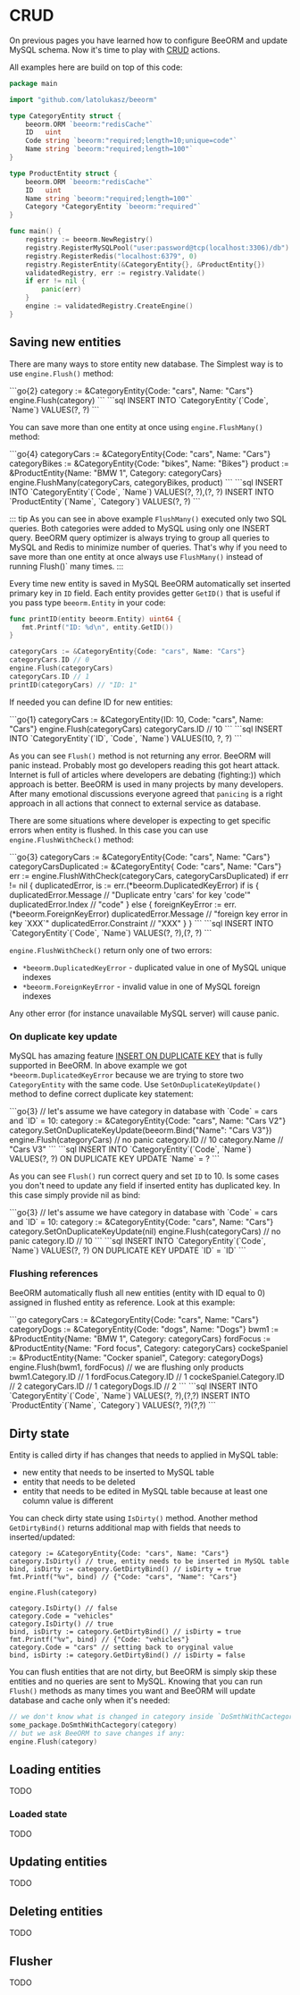 # CRUD

On previous pages you have learned how to configure BeeORM and update MySQL schema.
Now it's time to play with [CRUD](https://en.wikipedia.org/wiki/Create,_read,_update_and_delete)
actions.

All examples here are build on top of this code:

```go
package main

import "github.com/latolukasz/beeorm"

type CategoryEntity struct {
	beeorm.ORM `beeorm:"redisCache"`
	ID   uint
	Code string `beeorm:"required;length=10;unique=code"`
	Name string `beeorm:"required;length=100"`
}

type ProductEntity struct {
	beeorm.ORM `beeorm:"redisCache"`
	ID   uint
	Name string `beeorm:"required;length=100"`
	Category *CategoryEntity `beeorm:"required"`
}

func main() {
    registry := beeorm.NewRegistry()
    registry.RegisterMySQLPool("user:password@tcp(localhost:3306)/db") 
    registry.RegisterRedis("localhost:6379", 0)
    registry.RegisterEntity(&CategoryEntity{}, &ProductEntity{}) 
    validatedRegistry, err := registry.Validate()
    if err != nil {
        panic(err)
    }
    engine := validatedRegistry.CreateEngine()
}  
```

## Saving new entities

There are many ways to store entity new database.
The Simplest way is to use `engine.Flush()` method:

<code-group>
<code-block title="code">
```go{2}
category := &CategoryEntity{Code: "cars", Name: "Cars"}
engine.Flush(category)
```
</code-block>

<code-block title="sql">
```sql
INSERT INTO `CategoryEntity`(`Code`, `Name`) VALUES(?, ?)
```
</code-block>
</code-group>

You can save more than one entity at once using `engine.FlushMany()` method:

<code-group>
<code-block title="code">
```go{4}
categoryCars := &CategoryEntity{Code: "cars", Name: "Cars"}
categoryBikes := &CategoryEntity{Code: "bikes", Name: "Bikes"}
product := &ProductEntity{Name: "BMW 1", Category: categoryCars}
engine.FlushMany(categoryCars, categoryBikes, product)
```
</code-block>

<code-block title="sql">
```sql
INSERT INTO `CategoryEntity`(`Code`, `Name`) VALUES(?, ?),(?, ?)
INSERT INTO `ProductEntity`(`Name`, `Category`) VALUES(?, ?)
```
</code-block>
</code-group>

::: tip
As you can see in above example `FlushMany()` executed only two SQL queries.
Both categories were added to MySQL using only one INSERT query. BeeORM query
optimizer is always trying to group all queries to MySQL and Redis to minimize 
number of queries. That's why if you need to save more than one entity at once
always use `FlushMany()` instead of running Flush()` many times.
:::

Every time new entity is saved in MySQL BeeORM automatically set inserted
primary key in `ID` field. Each entity provides getter `GetID()` that is 
useful if you pass type `beeorm.Entity` in your code:

```go
func printID(entity beeorm.Entity) uint64 {
   fmt.Printf("ID: %d\n", entity.GetID())
}

categoryCars := &CategoryEntity{Code: "cars", Name: "Cars"}
categoryCars.ID // 0
engine.Flush(categoryCars)
categoryCars.ID // 1
printID(categoryCars) // "ID: 1"
```

If needed you can define ID for new entities:

<code-group>
<code-block title="code">
```go{1}
categoryCars := &CategoryEntity{ID: 10, Code: "cars", Name: "Cars"}
engine.Flush(categoryCars)
categoryCars.ID // 10
```
</code-block>

<code-block title="sql">
```sql
INSERT INTO `CategoryEntity`(`ID`, `Code`, `Name`) VALUES(10, ?, ?)
```
</code-block>
</code-group>

As you can see `Flush()` method is not returning any error. 
BeeORM will panic instead. Probably most go developers reading this 
got heart attack. Internet is full of articles where developers 
are debating (fighting:)) which approach is better. 
BeeORM is used in many projects by many developers. After many
emotional discussions everyone agreed that `panicing` is a right approach
in all actions that connect to external service as database.

There are some situations where developer is expecting to get specific errors when
entity is flushed. In this case you can use `engine.FlushWithCheck()` method:

<code-group>
<code-block title="code">
```go{3}
categoryCars := &CategoryEntity{Code: "cars", Name: "Cars"}
categoryCarsDuplicated := &CategoryEntity{ Code: "cars", Name: "Cars"}
err := engine.FlushWithCheck(categoryCars, categoryCarsDuplicated)
if err != nil {
    duplicatedError, is := err.(*beeorm.DuplicatedKeyError)
    if is {
       duplicatedError.Message // "Duplicate entry 'cars' for key 'code'"
       duplicatedError.Index // "code" 
    } else {
        foreignKeyError := err.(*beeorm.ForeignKeyError)
        duplicatedError.Message // "foreign key error in key `XXX`"
        duplicatedError.Constraint // "XXX"
    }
}
```
</code-block>

<code-block title="sql">
```sql
INSERT INTO `CategoryEntity`(`Code`, `Name`) VALUES(?, ?),(?, ?)
```
</code-block>
</code-group>

`engine.FlushWithCheck()` return only one of two errors:
 * `*beeorm.DuplicatedKeyError` - duplicated value in one of MySQL unique indexes
 * `*beeorm.ForeignKeyError` - invalid value in one of MySQL foreign indexes

Any other error (for instance unavailable MySQL server) will cause panic.

### On duplicate key update

MySQL has amazing feature [INSERT ON DUPLICATE KEY](https://dev.mysql.com/doc/refman/8.0/en/insert-on-duplicate.html)
that is fully supported in BeeORM. In above example we got `*beeorm.DuplicatedKeyError` 
because we are trying to store two `CategoryEntity` with the same code. Use `SetOnDuplicateKeyUpdate()` method
to define correct duplicate key statement:

<code-group>
<code-block title="code">
```go{3}
 // let's assume we have category in database with `Code` = cars and `ID` = 10:
category := &CategoryEntity{Code: "cars", Name: "Cars V2"}
category.SetOnDuplicateKeyUpdate(beeorm.Bind{"Name": "Cars V3"})
engine.Flush(categoryCars) // no panic
category.ID // 10
category.Name // "Cars V3"
```
</code-block>

<code-block title="sql">
```sql
INSERT INTO `CategoryEntity`(`Code`, `Name`) VALUES(?, ?) ON DUPLICATE KEY UPDATE `Name` = ?
```
</code-block>
</code-group>

As you can see `Flush()` run correct query and set `ID` to 10. Is some cases you don't need to
update any field if inserted entity has duplicated key. In this case simply provide nil as bind:

<code-group>
<code-block title="code">
```go{3}
 // let's assume we have category in database with `Code` = cars and `ID` = 10:
category := &CategoryEntity{Code: "cars", Name: "Cars"}
category.SetOnDuplicateKeyUpdate(nil)
engine.Flush(categoryCars) // no panic
category.ID // 10
```
</code-block>

<code-block title="sql">
```sql
INSERT INTO `CategoryEntity`(`Code`, `Name`) VALUES(?, ?) ON DUPLICATE KEY UPDATE `ID` = `ID`
```
</code-block>
</code-group>

### Flushing references

BeeORM automatically flush all new entities (entity with ID equal to 0) assigned in flushed
entity as reference. Look at this example:

<code-group>
<code-block title="code">
```go
categoryCars := &CategoryEntity{Code: "cars", Name: "Cars"}
categoryDogs := &CategoryEntity{Code: "dogs", Name: "Dogs"}
bwm1 := &ProductEntity{Name: "BMW 1", Category: categoryCars}
fordFocus := &ProductEntity{Name: "Ford focus", Category: categoryCars}
cockeSpaniel := &ProductEntity{Name: "Cocker spaniel", Category: categoryDogs}
engine.Flush(bwm1, fordFocus) // we are flushing only products
bwm1.Category.ID // 1
fordFocus.Category.ID // 1
cockeSpaniel.Category.ID // 2
categoryCars.ID // 1
categoryDogs.ID // 2
```
</code-block>

<code-block title="sql">
```sql
INSERT INTO `CategoryEntity`(`Code`, `Name`) VALUES(?, ?),(?,?)
INSERT INTO `ProductEntity`(`Name`, `Category`) VALUES(?, ?)(?,?)
```
</code-block>
</code-group>

## Dirty state

Entity is called dirty if has changes that needs to applied in MySQL table:
 * new entity that needs to be inserted to MySQL table
 * entity that needs to be deleted
 * entity that needs to be edited in MySQL table because at least one column value is
different
   
You can check dirty state using `IsDirty()` method. Another method `GetDirtyBind()` 
returns additional map with fields that needs to inserted/updated:

```go{2-3}
category := &CategoryEntity{Code: "cars", Name: "Cars"}
category.IsDirty() // true, entity needs to be inserted in MySQL table
bind, isDirty := category.GetDirtyBind() // isDirty = true
fmt.Printf("%v", bind) // {"Code: "cars", "Name": "Cars"}

engine.Flush(category)

category.IsDirty() // false
category.Code = "vehicles"
category.IsDirty() // true
bind, isDirty := category.GetDirtyBind() // isDirty = true
fmt.Printf("%v", bind) // {"Code: "vehicles"}
category.Code = "cars" // setting back to oryginal value
bind, isDirty := category.GetDirtyBind() // isDirty = false
```

You can flush entities that are not dirty, but BeeORM is simply skip these
entities and no queries are sent to MySQL. Knowing that you can run `Flush()` 
methods as many times you want and BeeORM will update database and cache only
when it's needed:

```go
// we don't know what is changed in category inside `DoSmthWithCactegory` method: 
some_package.DoSmthWithCactegory(category)
// but we ask BeeORM to save changes if any:
engine.Flush(category)
```

## Loading entities

TODO

### Loaded state

TODO

## Updating entities

TODO

## Deleting entities

TODO

## Flusher

TODO
